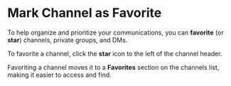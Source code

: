# Mark Channel as Favorite

To help organize and prioritize your communications, you can **favorite** \(or **star**\) channels, private groups, and DMs.

To favorite a channel, click the **star** icon to the left of the channel header.

Favoriting a channel moves it to a **Favorites** section on the channels list, making it easier to access and find.

